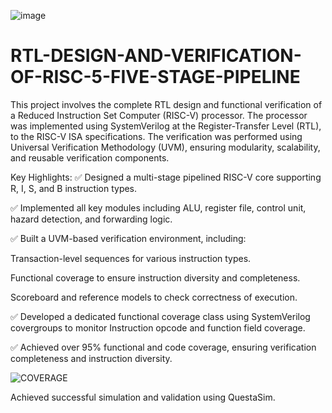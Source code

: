 ![image](https://github.com/user-attachments/assets/d2c71a1e-2db5-46e7-957f-86a1a5ff973f)
# RTL-DESIGN-AND-VERIFICATION-OF-RISC-5-FIVE-STAGE-PIPELINE
This project involves the complete RTL design and functional verification of a Reduced Instruction Set Computer (RISC-V) processor. The processor was implemented using SystemVerilog at the Register-Transfer Level (RTL), to the RISC-V ISA specifications. The verification was performed using Universal Verification Methodology (UVM), ensuring modularity, scalability, and reusable verification components.

Key Highlights:
✅ Designed a multi-stage pipelined RISC-V core supporting R, I, S, and B instruction types.

✅ Implemented all key modules including ALU, register file, control unit, hazard detection, and forwarding logic.

✅ Built a UVM-based verification environment, including:

  Transaction-level sequences for various instruction types.

  Functional coverage to ensure instruction diversity and completeness.

  Scoreboard and reference models to check correctness of execution.

✅ Developed a dedicated functional coverage class using SystemVerilog covergroups to monitor Instruction opcode and function field coverage.

✅ Achieved over 95% functional and code coverage, ensuring verification completeness and instruction diversity.

![COVERAGE](https://github.com/user-attachments/assets/22d37e1e-90ca-4fa3-afdf-c03aef4cec5e)

Achieved successful simulation and validation using QuestaSim.
